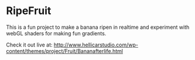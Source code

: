 # RipeFruit

This is a fun project to make a banana ripen in realtime and experiment with webGL shaders for making fun gradients.

Check it out live at: 
http://www.hellicarstudio.com/wp-content/themes/project/Fruit/Bananafterlife.html
